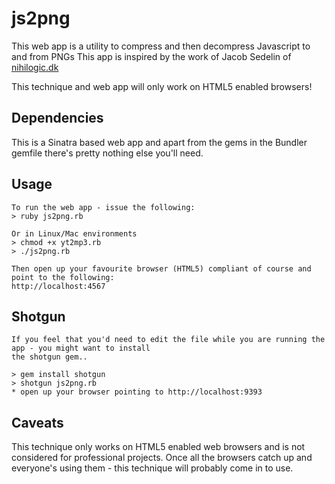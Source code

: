 # js2png

This web app is a utility to compress and then decompress Javascript to and from PNGs
This app is inspired by the work of Jacob Sedelin of [nihilogic.dk](http://nihilogic.dk)

This technique and web app will only work on HTML5 enabled browsers!

## Dependencies

This is a Sinatra based web app and apart from the gems in the Bundler gemfile there's pretty nothing else you'll need.

## Usage

    To run the web app - issue the following:
    > ruby js2png.rb
    
    Or in Linux/Mac environments
    > chmod +x yt2mp3.rb
    > ./js2png.rb

    Then open up your favourite browser (HTML5) compliant of course and point to the following:
    http://localhost:4567
    
## Shotgun

    If you feel that you'd need to edit the file while you are running the app - you might want to install
    the shotgun gem..

    > gem install shotgun
    > shotgun js2png.rb
    * open up your browser pointing to http://localhost:9393

## Caveats

This technique only works on HTML5 enabled web browsers and is not considered for professional projects.
Once all the browsers catch up and everyone's using them - this technique will probably come in to use.
